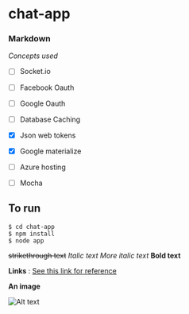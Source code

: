 # chat-app




### Markdown

*Concepts used*

- [ ] Socket.io
- [ ] Facebook Oauth
- [ ] Google Oauth
- [ ] Database Caching
- [X] Json web tokens
- [X] Google materialize
- [ ] Azure hosting
- [ ] Mocha





## To run
```
$ cd chat-app
$ npm install
$ node app
```




~~strikethrough text~~
*Italic text*
_More italic text_
__Bold text__





__Links__ : [See this link for reference](http://https://confluence.atlassian.com/bitbucketserver/markdown-syntax-guide-776639995.html)





__An image__

![Alt text](https://cdn-images-1.medium.com/max/2000/1*aeWo6e6FC8InJwBl3TmpDw.jpeg)
